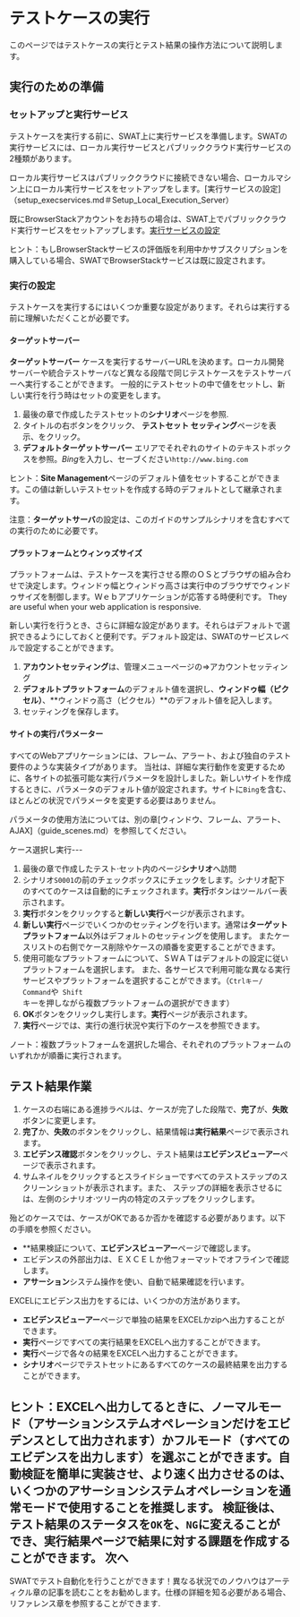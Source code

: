 テストケースの実行
===

このページではテストケースの実行とテスト結果の操作方法について説明します。

実行のための準備
---

### セットアップと実行サービス

テストケースを実行する前に、SWAT上に実行サービスを準備します。SWATの実行サービスには、ローカル実行サービスとパブリッククラウド実行サービスの2種類があります。

ローカル実行サービスはパブリッククラウドに接続できない場合、ローカルマシン上にローカル実行サービスをセットアップをします。[実行サービスの設定]（setup_execservices.md＃Setup_Local_Execution_Server）

既にBrowserStackアカウントをお持ちの場合は、SWAT上でパブリッククラウド実行サービスをセットアップします。[実行サービスの設定](setup_execservices.md#Setup_BrowserStack_Service)

ヒント：もしBrowserStackサービスの評価版を利用中かサブスクリプションを購入している場合、SWATでBrowserStackサービスは既に設定されます。
### 実行の設定

テストケースを実行するにはいくつか重要な設定があります。それらは実行する前に理解いただくことが必要です。

#### ターゲットサーバー

**ターゲットサーバー** ケースを実行するサーバーURLを決めます。ローカル開発サーバーや統合テストサーバなど異なる段階で同じテストケースをテストサーバーへ実行することができます。 一般的にテストセットの中で値をセットし、新しい実行を行う時はセットの変更をします。

1. 最後の章で作成したテストセットの**シナリオ**ページを参照.
2. タイトルの右ボタンをクリック、 **テストセット セッティング**ページを表示、<span class="glyphicon glyphicon-pencil"></span>をクリック。
3. **デフォルトターゲットサーバー** エリアでそれぞれのサイトのテキストボックスを参照。*Bing*を入力し、セーブください`http://www.bing.com` 

ヒント：**Site Management**ページのデフォルト値をセットすることができます。この値は新しいテストセットを作成する時のデフォルトとして継承されます。

注意：**ターゲットサーバ**の設定は、このガイドのサンプルシナリオを含むすべての実行のために必要です。

#### プラットフォームとウィンゥズサイズ

プラットフォームは、テストケースを実行させる際のＯＳとブラウザの組み合わせで決定します。ウィンドゥ幅とウィンドゥ高さは実行中のブラウザでウィンドゥサイズを制御します。Ｗｅｂアプリケーションが応答する時便利です。 They are useful when your web application is responsive. 

新しい実行を行うとき、さらに詳細な設定があります。それらはデフォルトで選択できるようにしておくと便利です。デフォルト設定は、SWATのサービスレベルで設定することができます。 

1. **アカウントセッティング**は、管理メニューページの⇒アカウントセッティング
2. **デフォルトプラットフォーム**のデフォルト値を選択し、**ウィンドゥ幅（ピクセル）**、**ウィンドゥ高さ（ピクセル）**のデフォルト値を記入します。
3. セッティングを保存します。

#### サイトの実行パラメーター

すべてのWebアプリケーションには、フレーム、アラート、および独自のテスト要件のような実装タイプがあります。 当社は、詳細な実行動作を変更するために、各サイトの拡張可能な実行パラメータを設計しました。新しいサイトを作成するときに、パラメータのデフォルト値が設定されます。サイトに`Bing`を含む、ほとんどの状況でパラメータを変更する必要はありません。

パラメータの使用方法については、別の章[ウィンドウ、フレーム、アラート、AJAX]（guide_scenes.md）を参照してください。

ケース選択し実行---

1. 最後の章で作成したテスト·セット内のページ**シナリオ**へ訪問
2. シナリオ`S0001`の前のチェックボックスにチェックをします。シナリオ配下のすべてのケースは自動的にチェックされます。**実行**ボタンはツールバー表示されます。 
3. **実行**ボタンをクリックすると**新しい実行**ページが表示されます。
4. **新しい実行**ページでいくつかのセッティングを行います。通常は**ターゲットプラットフォーム**以外はデフォルトのセッティングを使用します。 またケースリストの右側でケース削除やケースの順番を変更することができます。
5. 使用可能なプラットフォームについて、ＳＷＡＴはデフォルトの設定に従いプラットフォームを選択します。 また、各サービスで利用可能な異なる実行サービスやプラットフォームを選択することができます。（`Ctrlキー/ Command`や` Shift`キーを押しながら複数プラットフォームの選択ができます）
6. **OK**ボタンをクリックし実行します。**実行**ページが表示されます。
7. **実行**ページでは、実行の進行状況や実行下のケースを参照できます。

ノート：複数プラットフォームを選択した場合、それぞれのプラットフォームのいずれかが順番に実行されます。

テスト結果作業
---

1. ケースの右端にある進捗ラベルは、ケースが完了した段階で、**完了**が、**失敗** ボタンに変更します。
2. **完了**か、**失敗**のボタンをクリックし、結果情報は**実行結果**ページで表示されます。
3. **エビデンス確認**ボタンをクリックし、テスト結果は**エビデンスビューアー**ページで表示されます。
4. サムネイルをクリックするとスライドショーですべてのテストステップのスクリーンショットが表示されます。また、 ステップの詳細を表示させるには、左側のシナリオ·ツリー内の特定のステップをクリックします。

殆どのケースでは、ケースがOKであるか否かを確認する必要があります。以下の手順を参照ください。

* **結果検証について、**エビデンスビューアー**ページで確認します。
* エビデンスの外部出力は、ＥＸＣＥＬか他フォーマットでオフラインで確認します。
* **アサーション**システム操作を使い、自動で結果確認を行います。

EXCELにエビデンス出力をするには、いくつかの方法があります。
* **エビデンスビューアー**ページで単独の結果をEXCELかzipへ出力することができます。
* **実行**ページですべての実行結果をEXCELへ出力することができます。
* **実行**ページで各々の結果をEXCELへ出力することができます。
* **シナリオ**ページでテストセットにあるすべてのケースの最終結果を出力することができます。

ヒント：EXCELへ出力してるときに、ノーマルモード（**アサーション**システムオペレーションだけをエビデンスとして出力されます）かフルモード（すべてのエビデンスを出力します）を選ぶことができます。自動検証を簡単に実装させ、より速く出力させるのは、いくつかの**アサーション**システムオペレーションを通常モードで使用することを推奨します。
検証後は、テスト結果のステータスを`OK`を、`NG`に変えることができ、**実行結果**ページで結果に対する課題を作成することができます。
次へ
----

SWATでテスト自動化を行うことができます！異なる状況でのノウハウはアーティクル章の記事を読むことをお勧めします。仕様の詳細を知る必要がある場合、リファレンス章を参照することができます.